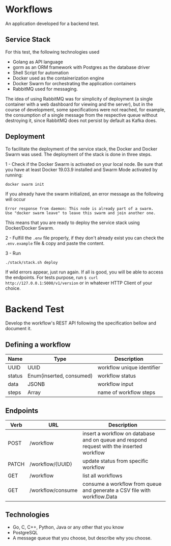 # Workflows

An application developed for a backend test.

## Service Stack

For this test, the following technologies used
 - Golang as API language
 - gorm as an ORM framework with Postgres as the database driver
 - Shell Script for automation
 - Docker used as the containerization engine 
 - Docker Swarm for orchestrating the application containers
 - RabbitMQ used for messaging.

The idea of using RabbitMQ was for simplicity of deployment (a single container with a web dashboard for viewing and the server), but in the course of development, some specifications were not reached, for example, the consumption of a single message from the respective queue without destroying it, since RabbitMQ does not persist by default as Kafka does.
 

## Deployment

To facilitate the deployment of the service stack, the Docker and Docker Swarm was used. The deployment of the stack is done in three steps.

1 - Check if the Docker Swarm is activated on your local node. Be sure that you have at least Docker 19.03.9 installed and Swarm Mode activated by running:
 
```bash
docker swarm init
```
If you already have the swarm initialized, an error message as the following will occur

``` 
Error response from daemon: This node is already part of a swarm.
Use "docker swarm leave" to leave this swarm and join another one.
```
This means that you are ready to deploy the service stack using Docker/Docker Swarm.

2 - Fulfill the `.env` file properly, if they don't already exist you can check the `.env.example` file & copy and paste the content.

3 - Run
```
./stack/stack.sh deploy
```
If wild errors appear, just run again. If all is good, you will be able to access the endpoints. For tests purpose, 
run `$ curl http://127.0.0.1:5000/v1/version` or in whatever HTTP Client of your choice. 



# Backend Test

Develop the workflow's REST API following the specification bellow and document it.

## Defining a workflow

|Name|Type|Description|
|-|-|-|
|UUID|UUID|workflow unique identifier|
|status|Enum(inserted, consumed)|workflow status|
|data|JSONB|workflow input|
|steps|Array|name of workflow steps

## Endpoints

|Verb|URL|Description|
|-|-|-|
|POST|/workflow|insert a workflow on database and on queue and respond request with the inserted workflow|
|PATCH|/workflow/{UUID}|update status from specific workflow|
|GET|/workflow|list all workflows|
|GET|/workflow/consume|consume a workflow from queue and generate a CSV file with workflow.Data|

## Technologies

- Go, C, C++, Python, Java or any other that you know
- PostgreSQL
- A message queue that you choose, but describe why you choose.

